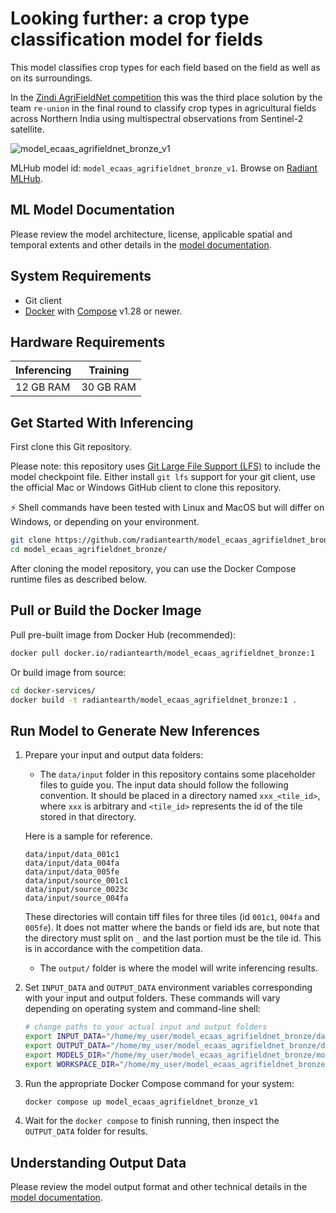 # Looking further: a crop type classification model for fields

This model classifies crop types for each field based on the field as well as
on its surroundings.

In the [Zindi AgriFieldNet competition](https://zindi.africa/competitions/agrifieldnet-india-challenge)
this was the third place solution by the team `re-union` in the final round to classify crop
types in agricultural fields across Northern India using multispectral
observations from Sentinel-2 satellite.

![model_ecaas_agrifieldnet_bronze_v1](https://radiantmlhub.blob.core.windows.net/frontend-ml-model-images/model_ecaas_agrifieldnet_bronze_v1.png)

MLHub model id: `model_ecaas_agrifieldnet_bronze_v1`. Browse on [Radiant MLHub](https://mlhub.earth/model/model_ecaas_agrifieldnet_bronze_v1).

## ML Model Documentation

Please review the model architecture, license, applicable spatial and temporal extents
and other details in the [model documentation](/docs/index.md).

## System Requirements

* Git client
* [Docker](https://www.docker.com/) with
    [Compose](https://docs.docker.com/compose/) v1.28 or newer.

## Hardware Requirements

|Inferencing|Training|
|-----------|--------|
|12 GB RAM | 30 GB RAM|

## Get Started With Inferencing

First clone this Git repository.

Please note: this repository uses
[Git Large File Support (LFS)](https://git-lfs.github.com/) to include the
model checkpoint file. Either install `git lfs` support for your git client,
use the official Mac or Windows GitHub client to clone this repository.

:zap: Shell commands have been tested with Linux and MacOS but will
differ on Windows, or depending on your environment.

```bash
git clone https://github.com/radiantearth/model_ecaas_agrifieldnet_bronze.git
cd model_ecaas_agrifieldnet_bronze/
```

After cloning the model repository, you can use the Docker Compose runtime
files as described below.

## Pull or Build the Docker Image

Pull pre-built image from Docker Hub (recommended):

```bash
docker pull docker.io/radiantearth/model_ecaas_agrifieldnet_bronze:1
```

Or build image from source:

```bash
cd docker-services/
docker build -t radiantearth/model_ecaas_agrifieldnet_bronze:1 .
```

## Run Model to Generate New Inferences

1. Prepare your input and output data folders:

    * The `data/input` folder in this repository contains some placeholder files to guide you.
    The input data should follow the following convention. It should be placed in a directory named
    `xxx_<tile_id>`,
    where `xxx` is arbitrary and `<tile_id>` represents the id of the tile stored in that directory.

    Here is a sample for reference.

    ```text
    data/input/data_001c1
    data/input/data_004fa
    data/input/data_005fe
    data/input/source_001c1
    data/input/source_0023c
    data/input/source_004fa
    ```

    These directories will contain tiff files for three tiles (id `001c1`,
    `004fa` and `005fe`). It does not matter where the bands or field ids are,
    but note that the directory must split on `_` and the last portion must be
    the tile id. This is in accordance with the competition data.

    * The `output/` folder is where the model will write inferencing results.

2. Set `INPUT_DATA` and `OUTPUT_DATA` environment variables corresponding with
    your input and output folders. These commands will vary depending on operating
    system and command-line shell:

    ```bash
    # change paths to your actual input and output folders
    export INPUT_DATA="/home/my_user/model_ecaas_agrifieldnet_bronze/data/input/"
    export OUTPUT_DATA="/home/my_user/model_ecaas_agrifieldnet_bronze/data/output/"
    export MODELS_DIR="/home/my_user/model_ecaas_agrifieldnet_bronze/models"
    export WORKSPACE_DIR="/home/my_user/model_ecaas_agrifieldnet_bronze/workspace"
    ```

3. Run the appropriate Docker Compose command for your system:

    ```bash
    docker compose up model_ecaas_agrifieldnet_bronze_v1
    ```

4. Wait for the `docker compose` to finish running, then inspect the
`OUTPUT_DATA` folder for results.

## Understanding Output Data

Please review the model output format and other technical details in the [model
documentation](/docs/index.md).
